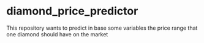 # diamond_price_predictor
This repository wants to predict in base some variables the price range that one diamond should have on the market
